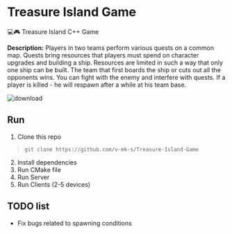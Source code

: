 # Treasure Island Game
💻🎮 Treasure Island С++ Game

**Description:**
Players in two teams perform various quests on a common map. Quests bring resources that players must spend on character upgrades and building a ship. Resources are limited in such a way that only one ship can be built. The team that first boards the ship or cuts out all the opponents wins. You can fight with the enemy and interfere with quests. If a player is killed - he will respawn after a while at his team base.

![download](https://user-images.githubusercontent.com/32800793/152339753-e66a3c30-4c7d-444e-9a62-bc4b7e49fa1f.png)

## Run

1. Clone this repo
> `git clone https://github.com/v-mk-s/Treasure-Island-Game`
2. Install dependencies
3. Run CMake file
4. Run Server
5. Run Clients (2-5 devices)
 
## TODO list
* Fix bugs related to spawning conditions
